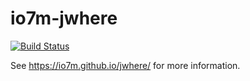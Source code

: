 io7m-jwhere
===========

[![Build Status](https://travis-ci.org/io7m/jwhere.svg)](https://travis-ci.org/io7m/jwhere)

See https://io7m.github.io/jwhere/ for more information.
